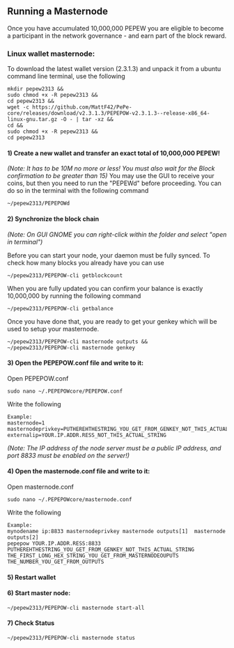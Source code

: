 ## Running a Masternode

Once you have accumulated 10,000,000 PEPEW you are eligible to become a participant in the network governance - and earn part of the block reward. 

### Linux wallet masternode:
To download the latest wallet version (2.3.1.3) and unpack it from a ubuntu command line terminal, use the following
```
mkdir pepew2313 &&
sudo chmod +x -R pepew2313 &&
cd pepew2313 &&
wget -c https://github.com/MattF42/PePe-core/releases/download/v2.3.1.3/PEPEPOW-v2.3.1.3--release-x86_64-linux-gnu.tar.gz -O - | tar -xz &&
cd &&
sudo chmod +x -R pepew2313 &&
cd pepew2313
```

#### **1) Create a new wallet and transfer an exact total of 10,000,000 PEPEW!**
*(Note: It has to be 10M no more or less! You must also wait for the Block confirmation to be greater than 15)*
You may use the GUI to receive your coins, but then you need to run the "PEPEWd" before proceeding. You can do so in the terminal with the following command
```
~/pepew2313/PEPEPOWd
```

#### **2) Synchronize the block chain**
*(Note: On GUI GNOME you can right-click within the folder and select "open in terminal")*

Before you can start your node, your daemon must be fully synced. To check how many blocks you already have you can use 
```
~/pepew2313/PEPEPOW-cli getblockcount
```

When you are fully updated you can confirm your balance is exactly 10,000,000 by running the following command
```
~/pepew2313/PEPEPOW-cli getbalance
```

Once you have done that, you are ready to get your genkey which will be used to setup your masternode.
```
~/pepew2313/PEPEPOW-cli masternode outputs &&
~/pepew2313/PEPEPOW-cli masternode genkey
```

#### **3) Open the PEPEPOW.conf file and write to it:**

Open PEPEPOW.conf
```
sudo nano ~/.PEPEPOWcore/PEPEPOW.conf
```

Write the following
```
Example:
masternode=1
masternodeprivkey=PUTHEREHTHESTRING_YOU_GET_FROM_GENKEY_NOT_THIS_ACTUAL_STRING
externalip=YOUR.IP.ADDR.RESS_NOT_THIS_ACTUAL_STRING
```
*(Note: The IP address of the node server must be a public IP address, and port 8833 must be enabled on the server!)*

#### **4) Open the masternode.conf file and write to it:**

Open masternode.conf
```
sudo nano ~/.PEPEPOWcore/masternode.conf
```

Write the following
```
Example:
mynodename ip:8833 masternodeprivkey masternode outputs[1]  masternode outputs[2]
pepepow YOUR.IP.ADDR.RESS:8833 PUTHEREHTHESTRING_YOU_GET_FROM_GENKEY_NOT_THIS_ACTUAL_STRING THE_FIRST_LONG_HEX_STRING_YOU_GET_FROM_MASTERNODEOUPUTS  THE_NUMBER_YOU_GET_FROM_OUTPUTS
```

#### **5) Restart wallet**

#### **6) Start master node:**
```
~/pepew2313/PEPEPOW-cli masternode start-all
```

#### **7) Check Status**
```
~/pepew2313/PEPEPOW-cli masternode status
```
